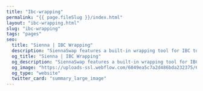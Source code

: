 ```yaml
---
title: "Ibc-wrapping"
permalink: "{{ page.fileSlug }}/index.html"
layout: "ibc-wrapping.html"
slug: "ibc-wrapping"
tags: "pages"
seo:
  title: "Sienna | IBC Wrapping"
  description: "SiennaSwap features a built-in wrapping tool for IBC tokens"
  og_title: "Sienna | IBC Wrapping"
  og_description: "SiennaSwap features a built-in wrapping tool for IBC tokens"
  og_image: "https://uploads-ssl.webflow.com/6049ea5c7a2d486bda232375/60a77be1dbf7c429d5001b6e_Open%20Graph%20Image%20Frontpage%202.0.jpg"
  og_type: "website"
  twitter_card: "summary_large_image"
---
```



